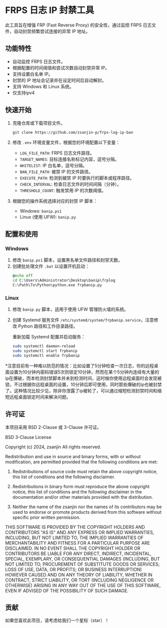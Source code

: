 
# FRPS 日志 IP 封禁工具

此工具旨在增强 FRP (Fast Reverse Proxy) 的安全性，通过监控 FRPS 日志文件，自动封禁频繁尝试连接的异常 IP 地址。

## 功能特性

- 自动监控 FRPS 日志文件。
- 根据配置的时间阈值和尝试次数自动封禁异常 IP。
- 支持设置白名单 IP。
- 封禁的 IP 地址会记录并在设定时间后自动解封。
- 支持 Windows 和 Linux 系统。
- 仅支持ipv4

## 快速开始

1. 克隆仓库或下载项目文件。
   ```
   git clone https://github.com/zsanjin-p/frps-log-ip-ban
   ```

2. 修改 `.env` 环境变量文件，根据您的环境配置以下变量：

   - `LOG_FILE_PATH`: FRPS 日志文件路径。
   - `TARGET_NAMES`: 目标连接名称标记内容，逗号分隔。
   - `WHITELIST`: IP 白名单，逗号分隔。
   - `BAN_FILE_PATH`: 被禁 IP 的文件路径。
   - `EXECUTE_PATH`: 检测到被禁 IP 时要执行的脚本或程序路径。
   - `CHECK_INTERVAL`: 检查日志文件的时间间隔（分钟）。
   - `THRESHOLD_COUNT`: 触发禁用 IP 的次数阈值。

3. 根据您的操作系统选择对应的封禁 IP 脚本：

   - Windows: `banip.ps1`
   - Linux (使用 UFW): `banip.py`

## 配置和使用

### Windows

1. 修改 `banip.ps1` 脚本，设置黑名单文件路径和封禁天数。
2. 创建批处理文件 `.bat` 以设置开机启动：
   ```bat
   @echo off
   cd C:\Users\Administrator\Desktop\banip\frplog
   C:\Path\To\Python\python.exe frpbanip.py
   ```

### Linux

1. 修改 `banip.py` 脚本，适用于使用 UFW 管理防火墙的系统。
2. 创建 Systemd 服务文件 `/etc/systemd/system/frpbanip.service`，注意修改 Python 路径和工作目录路径。

   重新加载 Systemd 配置并启动服务：
   ```bash
   sudo systemctl daemon-reload
   sudo systemctl start frpbanip
   sudo systemctl enable frpbanip
   ```


*注意目前有一种难以防范的情况：比如设置了5分钟检查一次日志，你的远程桌面设置为10分钟内密码错误5次则锁定10分钟，然而在某个5分钟内连续有大量的ip在爆破，而本检测封禁脚本并未到检测时间，这时候你使用远程桌面时会发现被锁，不过根据你远程桌面的设置，10分钟后即可使用，同时那些爆破的ip也被封禁了。这种情况比较少见，除非你泄露了ip被轮了，可以通过缩短检测封禁时间和缩短远程桌面锁定时间来解决问题。


## 许可证

本项目采用 BSD 2-Clause 或 3-Clause 许可证。

BSD 3-Clause License

Copyright (c) 2024, zsanjin
All rights reserved.

Redistribution and use in source and binary forms, with or without
modification, are permitted provided that the following conditions are met:

1. Redistributions of source code must retain the above copyright notice, this
   list of conditions and the following disclaimer.

2. Redistributions in binary form must reproduce the above copyright notice,
   this list of conditions and the following disclaimer in the documentation
   and/or other materials provided with the distribution.

3. Neither the name of the zsanjin nor the names of its contributors may be used
   to endorse or promote products derived from this software without specific
   prior written permission.

THIS SOFTWARE IS PROVIDED BY THE COPYRIGHT HOLDERS AND CONTRIBUTORS "AS IS"
AND ANY EXPRESS OR IMPLIED WARRANTIES, INCLUDING, BUT NOT LIMITED TO, THE
IMPLIED WARRANTIES OF MERCHANTABILITY AND FITNESS FOR A PARTICULAR PURPOSE ARE
DISCLAIMED. IN NO EVENT SHALL THE COPYRIGHT HOLDER OR CONTRIBUTORS BE LIABLE FOR
ANY DIRECT, INDIRECT, INCIDENTAL, SPECIAL, EXEMPLARY, OR CONSEQUENTIAL DAMAGES
(INCLUDING, BUT NOT LIMITED TO, PROCUREMENT OF SUBSTITUTE GOODS OR SERVICES;
LOSS OF USE, DATA, OR PROFITS; OR BUSINESS INTERRUPTION) HOWEVER CAUSED AND ON
ANY THEORY OF LIABILITY, WHETHER IN CONTRACT, STRICT LIABILITY, OR TORT
(INCLUDING NEGLIGENCE OR OTHERWISE) ARISING IN ANY WAY OUT OF THE USE OF THIS
SOFTWARE, EVEN IF ADVISED OF THE POSSIBILITY OF SUCH DAMAGE.


## 贡献

如果您喜欢此项目，请考虑给我们一个星标（star）！


